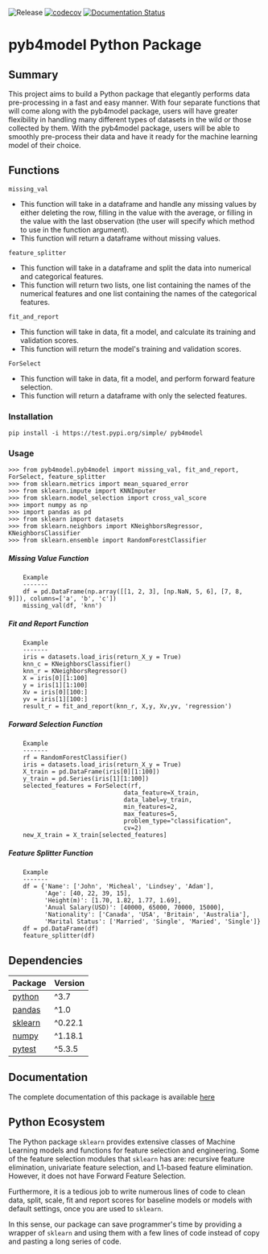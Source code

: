 ![Release](https://github.com/UBC-MDS/pyb4model/workflows/Release/badge.svg?branch=master)
[![codecov](https://codecov.io/gh/UBC-MDS/pyb4model/branch/master/graph/badge.svg)](https://codecov.io/gh/UBC-MDS/pyb4model)
[![Documentation Status](https://readthedocs.org/projects/pyb4model/badge/?version=latest)](https://pyb4model.readthedocs.io/en/latest/?badge=latest)

# pyb4model Python Package

## Summary
This project aims to build a Python package that elegantly performs data pre-processing in a fast and easy manner. With four separate functions that will come along with the pyb4model package, users will have greater flexibility in handling many different types of datasets in the wild or those collected by them. With the pyb4model package, users will be able to smoothly pre-process their data and have it ready for the machine learning model of their choice.

## Functions
`missing_val`
- This function will take in a dataframe and handle any missing values by either deleting the row, filling in the value with the average, or filling in the value with the last observation (the user will specify which method to use in the function argument).
- This function will return a dataframe without missing values.

`feature_splitter`
- This function will take in a dataframe and split the data into numerical and categorical features.
- This function will return two lists, one list containing the names of the numerical features and one list containing the names of the categorical features.

`fit_and_report`
- This function will take in data, fit a model, and calculate its training and validation scores.
- This function will return the model's training and validation scores.

`ForSelect`
- This function will take in data, fit a model, and perform forward feature selection.
- This function will return a dataframe with only the selected features.

### Installation

```
pip install -i https://test.pypi.org/simple/ pyb4model
```

### Usage

```python3
>>> from pyb4model.pyb4model import missing_val, fit_and_report, ForSelect, feature_splitter
>>> from sklearn.metrics import mean_squared_error
>>> from sklearn.impute import KNNImputer
>>> from sklearn.model_selection import cross_val_score
>>> import numpy as np
>>> import pandas as pd
>>> from sklearn import datasets
>>> from sklearn.neighbors import KNeighborsRegressor, KNeighborsClassifier
>>> from sklearn.ensemble import RandomForestClassifier
```
##### Missing Value Function

```python3
    Example
    -------
    df = pd.DataFrame(np.array([[1, 2, 3], [np.NaN, 5, 6], [7, 8, 9]]), columns=['a', 'b', 'c'])
    missing_val(df, 'knn')
```

##### Fit and Report Function
```python3
    Example
    -------
    iris = datasets.load_iris(return_X_y = True)
    knn_c = KNeighborsClassifier()
    knn_r = KNeighborsRegressor()
    X = iris[0][1:100]
    y = iris[1][1:100]
    Xv = iris[0][100:]
    yv = iris[1][100:]
    result_r = fit_and_report(knn_r, X,y, Xv,yv, 'regression')
```
##### Forward Selection Function
```python3
    Example
    -------
    rf = RandomForestClassifier()
    iris = datasets.load_iris(return_X_y = True)
    X_train = pd.DataFrame(iris[0][1:100])
    y_train = pd.Series(iris[1][1:100])
    selected_features = ForSelect(rf,
                                data_feature=X_train,
                                data_label=y_train,
                                min_features=2,
                                max_features=5,
                                problem_type="classification",
                                cv=2)
    new_X_train = X_train[selected_features]
```
##### Feature Splitter Function
```python3
    Example
    -------
    df = {'Name': ['John', 'Micheal', 'Lindsey', 'Adam'],
          'Age': [40, 22, 39, 15],
          'Height(m)': [1.70, 1.82, 1.77, 1.69],
          'Anual Salary(USD)': [40000, 65000, 70000, 15000],
          'Nationality': ['Canada', 'USA', 'Britain', 'Australia'],
          'Marital Status': ['Married', 'Single', 'Maried', 'Single']}
    df = pd.DataFrame(df)
    feature_splitter(df)
```
## Dependencies
|Package|Version|
|-------|-------|
|[python](https://www.python.org/downloads/release/python-370/) |^3.7   |
|[pandas](https://pandas.pydata.org/pandas-docs/stable/getting_started/install.html) |^1.0   |
|[sklearn](https://scikit-learn.org/stable/install.html)|^0.22.1|
|[numpy](https://scipy.org/install.html)  |^1.18.1|
|[pytest](https://docs.pytest.org/en/latest/getting-started.html) |^5.3.5 |

## Documentation

The complete documentation of this package is available [here](https://pyb4model.readthedocs.io/en/latest/?badge=latest)
## Python Ecosystem

The Python package `sklearn` provides extensive classes of Machine Learning models and functions for feature selection and engineering. Some of the feature selection modules that `sklearn` has are: recursive feature elimination, univariate feature selection, and L1-based feature elimination. However, it does not have Forward Feature Selection.

Furthermore, it is a tedious job to write numerous lines of code to clean data, split, scale, fit and report scores for baseline models or models with default settings, once you are used to `sklearn`. 

In this sense, our package can save programmer's time by providing a wrapper of `sklearn` and using them with a few lines of code instead of copy and pasting a long series of code.
